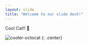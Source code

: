 ```yaml
---
layout: slide
title: "Welcome to our slide deck!"
---
```


Cool Cat!!  :rose:

![cooler-octocat](https://octodex.github.com/images/twenty-percent-cooler-octocat.png)
{: .center}
